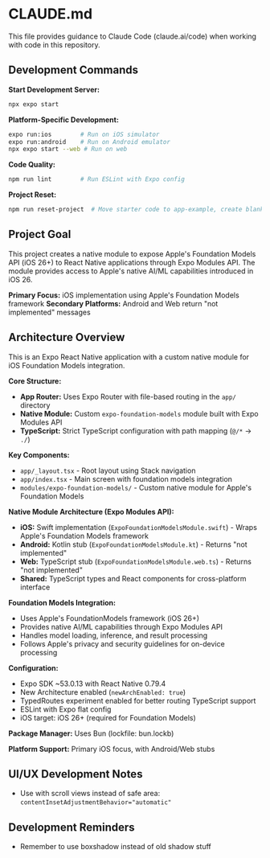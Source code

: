 # CLAUDE.md

This file provides guidance to Claude Code (claude.ai/code) when working with code in this repository.

## Development Commands

**Start Development Server:**
```bash
npx expo start
```

**Platform-Specific Development:**
```bash
expo run:ios        # Run on iOS simulator
expo run:android    # Run on Android emulator  
npx expo start --web # Run on web
```

**Code Quality:**
```bash
npm run lint        # Run ESLint with Expo config
```

**Project Reset:**
```bash
npm run reset-project  # Move starter code to app-example, create blank app directory
```

## Project Goal

This project creates a native module to expose Apple's Foundation Models API (iOS 26+) to React Native applications through Expo Modules API. The module provides access to Apple's native AI/ML capabilities introduced in iOS 26.

**Primary Focus:** iOS implementation using Apple's Foundation Models framework
**Secondary Platforms:** Android and Web return "not implemented" messages

## Architecture Overview

This is an Expo React Native application with a custom native module for iOS Foundation Models integration.

**Core Structure:**
- **App Router:** Uses Expo Router with file-based routing in the `app/` directory
- **Native Module:** Custom `expo-foundation-models` module built with Expo Modules API
- **TypeScript:** Strict TypeScript configuration with path mapping (`@/*` -> `./`)

**Key Components:**
- `app/_layout.tsx` - Root layout using Stack navigation
- `app/index.tsx` - Main screen with foundation models integration
- `modules/expo-foundation-models/` - Custom native module for Apple's Foundation Models

**Native Module Architecture (Expo Modules API):**
- **iOS:** Swift implementation (`ExpoFoundationModelsModule.swift`) - Wraps Apple's Foundation Models framework
- **Android:** Kotlin stub (`ExpoFoundationModelsModule.kt`) - Returns "not implemented"
- **Web:** TypeScript stub (`ExpoFoundationModelsModule.web.ts`) - Returns "not implemented"
- **Shared:** TypeScript types and React components for cross-platform interface

**Foundation Models Integration:**
- Uses Apple's FoundationModels framework (iOS 26+)
- Provides native AI/ML capabilities through Expo Modules API
- Handles model loading, inference, and result processing
- Follows Apple's privacy and security guidelines for on-device processing

**Configuration:**
- Expo SDK ~53.0.13 with React Native 0.79.4
- New Architecture enabled (`newArchEnabled: true`)
- TypedRoutes experiment enabled for better routing TypeScript support
- ESLint with Expo flat config
- iOS target: iOS 26+ (required for Foundation Models)

**Package Manager:** Uses Bun (lockfile: bun.lockb)

**Platform Support:** Primary iOS focus, with Android/Web stubs

## UI/UX Development Notes

- Use with scroll views instead of safe area: `contentInsetAdjustmentBehavior="automatic"`

## Development Reminders

- Remember to use boxshadow instead of old shadow stuff